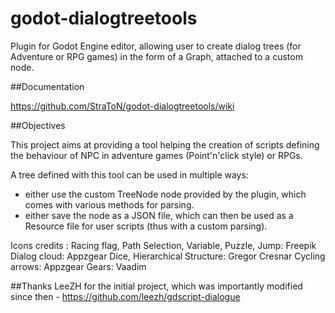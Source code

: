 # godot-dialogtreetools

Plugin for Godot Engine editor, allowing user to create dialog trees (for Adventure or RPG games) in the form of a Graph, attached to a custom node.

##Documentation

https://github.com/StraToN/godot-dialogtreetools/wiki

##Objectives

This project aims at providing a tool helping the creation of scripts defining the behaviour of NPC in adventure games (Point'n'click style) or RPGs. 

A tree defined with this tool can be used in multiple ways:
- either use the custom TreeNode node provided by the plugin, which comes with various methods for parsing.
- either save the node as a JSON file, which can then be used as a Resource file for user scripts (thus with a custom parsing).

Icons credits :
Racing flag, Path Selection, Variable, Puzzle, Jump: Freepik
Dialog cloud: Appzgear
Dice, Hierarchical Structure: Gregor Cresnar
Cycling arrows: Appzgear
Gears: Vaadim

##Thanks
LeeZH for the initial project, which was importantly modified since then - https://github.com/leezh/gdscript-dialogue


